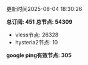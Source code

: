 更新时间2025-08-04 18:30:26

**总订阅: 451**
**总节点: 54309**
- vless节点: 26328
- hysteria2节点: 10

**google ping有效节点: 305**
